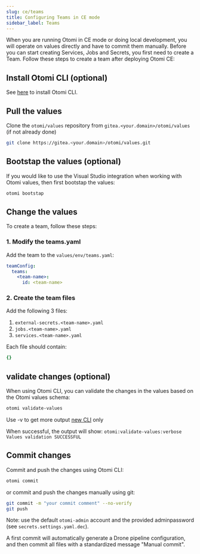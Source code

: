 ```yaml
---
slug: ce/teams
title: Configuring Teams in CE mode
sidebar_label: Teams
---
```


When you are running Otomi in CE mode or doing local development, you will operate on values directly and have to commit them manually. Before you can start creating Services, Jobs and Secrets, you first need to create a Team. Follow these steps to create a team after deploying Otomi CE:

## Install Otomi CLI (optional)

See [here](/docs/cli) to install Otomi CLI.

## Pull the values

Clone the `otomi/values` repository from `gitea.<your.domain>/otomi/values` (if not already done)

```bash
git clone https://gitea.<your.domain>/otomi/values.git
```

## Bootstap the values (optional)

If you would like to use the Visual Studio integration when working with Otomi values, then first bootstap the values:

```bash
otomi bootstap
```

## Change the values

To create a team, follow these steps:

### 1. Modify the teams.yaml

Add the team to the `values/env/teams.yaml`:

```yaml
teamConfig:
  teams:
    <team-name>:
      id: <team-name>
```

### 2. Create the team files

Add the following 3 files:

1. `external-secrets.<team-name>.yaml`
2. `jobs.<team-name>.yaml`
3. `services.<team-name>.yaml`

Each file should contain:

```yaml
{}
```

## validate changes (optional)

When using Otomi CLI, you can validate the changes in the values based on the Otomi values schema:

```bash
otomi validate-values
```

Use -v to get more output [new CLI](/docs/cli/new) only

When successful, the output will show: `otomi:validate-values:verbose Values validation SUCCESSFUL`

## Commit changes

Commit and push the changes using Otomi CLI:

```bash
otomi commit
```

or commit and push the changes manually using git:

```bash
git commit -m "your commit comment" --no-verify
git push
```

Note: use the default `otomi-admin` account and the provided adminpassword (see `secrets.settings.yaml.dec`).

A first commit will automatically generate a Drone pipeline configuration, and then commit all files with a standardized message "Manual commit".
